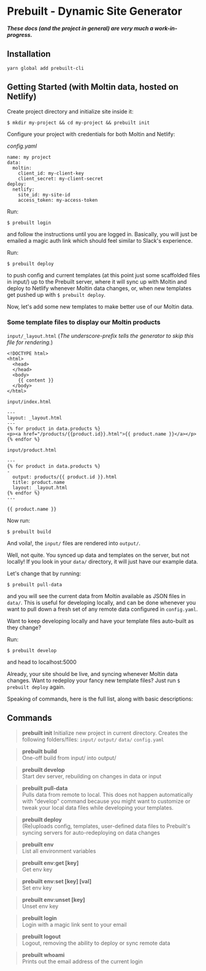 # Prebuilt - Dynamic Site Generator

__*These docs (and the project in general) are very much a work-in-progress.*__

## Installation
`yarn global add prebuilt-cli`

## Getting Started (with Moltin data, hosted on Netlify)

Create project directory and initialize site inside it:
```
$ mkdir my-project && cd my-project && prebuilt init
```

Configure your project with credentials for both Moltin and Netlify:

_config.yaml_

```
name: my project
data:
  moltin:
    client_id: my-client-key
    client_secret: my-client-secret
deploy:
  netlify:
    site_id: my-site-id
    access_token: my-access-token
```

Run:
```
$ prebuilt login
```
and follow the instructions until you are logged in. Basically, you will just be emailed a magic auth link which should feel similar to Slack's experience.

Run:
```
$ prebuilt deploy
```
to push config and current templates (at this point just some scaffolded files in input/) up to the Prebuilt server, where it will sync up with Moltin and deploy to Netlify whenever Moltin
data changes, or, when new templates get pushed up with `$ prebuilt deploy`.

Now, let's add some new templates to make better use of our Moltin data.

### Some template files to display our Moltin products
`input/_layout.html`
(_The underscore-prefix tells the generator to skip this file for rendering._)
```
<!DOCTYPE html>
<html>
  <head>
  </head>
  <body>
    {{ content }}
  </body>
</html>
```

`input/index.html`
```
---
layout: _layout.html
---
{% for product in data.products %}
<p><a href="/products/{{product.id}}.html">{{ product.name }}</a></p>
{% endfor %}
```

`input/product.html`
```
---
{% for product in data.products %}
-
  output: products/{{ product.id }}.html
  title: product.name
  layout: _layout.html
{% endfor %}
---

{{ product.name }}

```

Now run:
```
$ prebuilt build
```
And voila!, the `input/` files are rendered into `output/`.

Well, not quite. You synced up data and templates on the server, but not locally! If you look in your `data/` directory, it will just have our example data.

Let's change that by running:
```
$ prebuilt pull-data
```
and you will see the current data from Moltin available as JSON files in `data/`. This is useful for developing locally, and can be done whenever you want to pull down a fresh set of any remote data configured in `config.yaml`.

Want to keep developing locally and have your template files auto-built as they change?

Run:
```
$ prebuilt develop
```
and head to localhost:5000

Already, your site should be live, and syncing whenever Moltin data changes. Want to redeploy your fancy new template files? Just run `$ prebuilt deploy` again.

Speaking of commands, here is the full list, along with basic descriptions:

## Commands

>__prebuilt init__
Initialize new project in current directory.
Creates the following folders/files:
`input/`
`output/`
`data/`
`config.yaml`

>__prebuilt build__                
One-off build from input/ into output/

>__prebuilt develop__         
Start dev server, rebuilding on changes in data or input

>__prebuilt pull-data__   
Pulls data from remote to local. This does not happen automatically with "develop" command because you might want to customize or tweak your local data files while developing your templates.

>__prebuilt deploy__          
(Re)uploads config, templates, user-defined data files to Prebuilt's syncing servers for auto-redeploying on data changes

>__prebuilt env__                  
List all environment variables

>__prebuilt env:get [key]__        
Get env key

>__prebuilt env:set [key] [val]__  
Set env key

>__prebuilt env:unset [key]__      
Unset env key

>__prebuilt login__                
Login with a magic link sent to your email

>__prebuilt logout__               
Logout, removing the ability to deploy or sync remote data

>__prebuilt whoami__               
Prints out the email address of the current login

